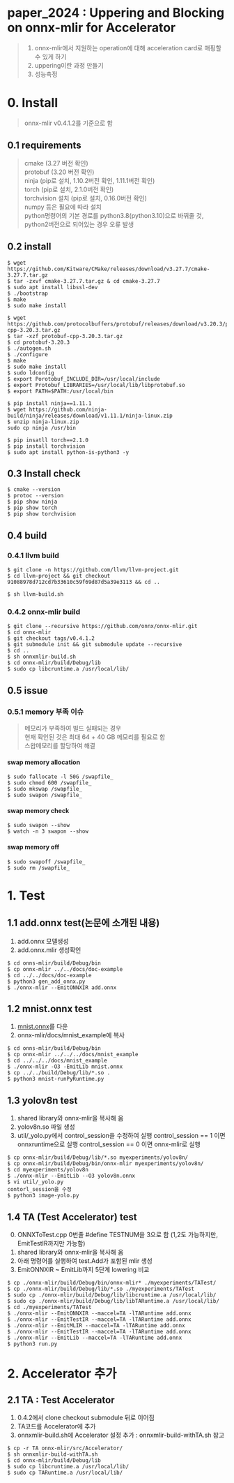# paper_2024 : Uppering and Blocking on onnx-mlir for Accelerator

> 1. onnx-mlir에서 지원하는 operation에 대해 acceleration card로 매핑할 수 있게 하기
> 2. uppering이란 과정 만들기
> 3. 성능측정

# 0. Install
> onnx-mlir v0.4.1.2를 기준으로 함

## 0.1 requirements
> cmake (3.27 버전 확인)<br/>
> protobuf (3.20 버전 확인)<br/>
> ninja (pip로 설치, 1.10.2버전 확인, 1.11.1버전 확인)<br/>
> torch (pip로 설치, 2.1.0버전 확인)<br/>
> torchvision 설치 (pip로 설치, 0.16.0버전 확인)<br/>
> numpy 등은 필요에 따라 설치<br/>
> python명령어의 기본 경로를 python3.8(python3.10)으로 바꿔줄 것, python2버전으로 되어있는 경우 오류 발생<br/>

## 0.2 install
```
$ wget https://github.com/Kitware/CMake/releases/download/v3.27.7/cmake-3.27.7.tar.gz
$ tar -zxvf cmake-3.27.7.tar.gz & cd cmake-3.27.7
$ sudo apt install libssl-dev
$ ./bootstrap
$ make
$ sudo make install
```
```
$ wget https://github.com/protocolbuffers/protobuf/releases/download/v3.20.3/protobuf-cpp-3.20.3.tar.gz
$ tar -xzf protobuf-cpp-3.20.3.tar.gz
$ cd protobuf-3.20.3
$ ./autogen.sh
$ ./configure
$ make
$ sudo make install
$ sudo ldconfig
$ export Porotobuf_INCLUDE_DIR=/usr/local/include
$ export Protobuf_LIBRARIES=/usr/local/lib/libprotobuf.so
$ export PATH=$PATH:/usr/local/bin
```
```
$ pip install ninja==1.11.1
$ wget https://github.com/ninja-build/ninja/releases/download/v1.11.1/ninja-linux.zip
$ unzip ninja-linux.zip
sudo cp ninja /usr/bin
```
```
$ pip insatll torch==2.1.0
$ pip install torchvision
$ sudo apt install python-is-python3 -y
```

## 0.3 Install check
```
$ cmake --version
$ protoc --version
$ pip show ninja
$ pip show torch
$ pip show torchvision
```

## 0.4 build
### 0.4.1 llvm build
```
$ git clone -n https://github.com/llvm/llvm-project.git
$ cd llvm-project && git checkout 91088978d712cd7b33610c59f69d87d5a39e3113 && cd ..

$ sh llvm-build.sh
```

### 0.4.2 onnx-mlir build
```
$ git clone --recursive https://github.com/onnx/onnx-mlir.git
$ cd onnx-mlir
$ git checkout tags/v0.4.1.2
$ git submodule init && git submodule update --recursive
$ cd ..
$ sh onnxmlir-build.sh
$ cd onnx-mlir/build/Debug/lib
$ sudo cp libcruntime.a /usr/local/lib/
```

## 0.5 issue
### 0.5.1 memory 부족 이슈
> 메모리가 부족하여 빌드 실패되는 경우<br/>
> 현재 확인된 것은 최대 64 + 40 GB 메모리를 필요로 함<br/>
> 스왑메모리를 할당하여 해결<br/>
#### swap memory allocation
```
$ sudo fallocate -l 50G /swapfile_
$ sudo chmod 600 /swapfile_
$ sudo mkswap /swapfile_
$ sudo swapon /swapfile_
```
#### swap memory check
```
$ sudo swapon --show
$ watch -n 3 swapon --show
```
#### swap memory off
```
$ sudo swapoff /swapfile_
$ sudo rm /swapfile_
```

# 1. Test

## 1.1 add.onnx test(논문에 소개된 내용)
1. add.onnx 모델생성
2. add.onnx.mlir 생성확인
```
$ cd onns-mlir/build/Debug/bin
$ cp onnx-mlir ../../docs/doc-example
$ cd ../../docs/doc-example
$ python3 gen_add_onnx.py
$ ./onnx-mlir --EmitONNXIR add.onnx
```

## 1.2 mnist.onnx test
1. [mnist.onnx](https://github.com/onnx/onnx-mlir/blob/main/docs/mnist_example/mnist.onnx)를 다운
2. onnx-mlir/docs/mnist_example에 복사
```
$ cd onns-mlir/build/Debug/bin
$ cp onnx-mlir ../../../docs/mnist_example
$ cd ../../../docs/mnist_example
$ ./onnx-mlir -O3 -EmitLib mnist.onnx
$ cp ../../build/Debug/lib/*.so .
$ python3 mnist-runPyRuntime.py
```

## 1.3 yolov8n test
1. shared library와 onnx-mlir을 복사해 옴
2. yolov8n.so 파일 생성
3. util/_yolo.py에서 control_session을 수정하여 실행
control_session == 1 이면 onnxruntime으로 실행
control_session == 0 이면 onnx-mlir로 실행
```
$ cp onnx-mlir/build/Debug/lib/*.so myexperiments/yolov8n/
$ cp onnx-mlir/build/Debug/bin/onnx-mlir myexperiments/yolov8n/
$ cd myexperiments/yolov8n
$ ./onnx-mlir --EmitLib --O3 yolov8n.onnx
$ vi util/_yolo.py
contorl_session을 수정
$ python3 image-yolo.py
```

## 1.4 TA (Test Accelerator) test
0. ONNXToTest.cpp 0번줄 #define TESTNUM을 3으로 함 (1,2도 가능하지만, EmitTestIR까지만 가능함)
1. shared library와 onnx-mlir을 복사해 옴
2. 아래 명령어를 실행하여 test.Add가 포함된 mlir 생성
3. EmitONNXIR ~ EmitLib까지 5단계 lowering 비교
```
$ cp ./onnx-mlir/build/Debug/bin/onnx-mlir* ./myexperiments/TATest/
$ cp ./onnx-mlir/build/Debug/lib/*.so ./myexperiments/TATest
$ sudo cp ./onnx-mlir/build/Debug/lib/libcruntime.a /usr/local/lib/
$ sudo cp ./onnx-mlir/build/Debug/lib/libTARuntime.a /usr/local/lib/
$ cd ./myexperiments/TATest
$ ./onnx-mlir --EmitONNXIR --maccel=TA -lTARuntime add.onnx
$ ./onnx-mlir --EmitTestIR --maccel=TA -lTARuntime add.onnx
$ ./onnx-mlir --EmitMLIR --maccel=TA -lTARuntime add.onnx
$ ./onnx-mlir --EmitTestIR --maccel=TA -lTARuntime add.onnx
$ ./onnx-mlir --EmitLib --maccel=TA -lTARuntime add.onnx
$ python3 run.py
```

# 2. Accelerator 추가

## 2.1 TA : Test Accelerator
1. 0.4.2에서 clone checkout submodule 뒤로 이어짐
2. TA코드를 Accelerator에 추가
3. onnxmlir-build.sh에 Accelerator 설정 추가 : onnxmlir-build-withTA.sh 참고
```
$ cp -r TA onnx-mlir/src/Accelerator/
$ sh onnxmlir-build-withTA.sh
$ cd onnx-mlir/build/Debug/lib
$ sudo cp libcruntime.a /usr/local/lib/
$ sudo cp TARuntime.a /usr/local/lib/
```

